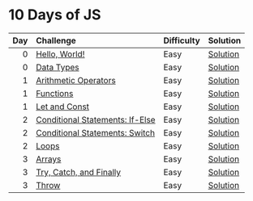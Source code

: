 # 10 Days of JS

| Day | Challenge                                                                                           | Difficulty | Solution                                                |
| --: | :-------------------------------------------------------------------------------------------------- | :--------- | :------------------------------------------------------ |
|   0 | [Hello, World!](https://www.hackerrank.com/challenges/js10-hello-world/problem)                     | Easy       | [Solution](./0-hello-world/index.js)                    |
|   0 | [Data Types](https://www.hackerrank.com/challenges/js10-data-types/problem)                         | Easy       | [Solution](./0-data-types/index.js)                     |
|   1 | [Arithmetic Operators](https://www.hackerrank.com/challenges/js10-arithmetic-operators/problem)     | Easy       | [Solution](./1-arithmetic-operators/index.js)           |
|   1 | [Functions](https://www.hackerrank.com/challenges/js10-function/problem)                            | Easy       | [Solution](./1-functions/index.js)                      |
|   1 | [Let and Const](https://www.hackerrank.com/challenges/js10-let-and-const/problem)                   | Easy       | [Solution](./1-let-and-const/index.js)                  |
|   2 | [Conditional Statements: If-Else](https://www.hackerrank.com/challenges/js10-if-else/problem)       | Easy       | [Solution](./2-conditional-statements-if-else/index.js) |
|   2 | [Conditional Statements: Switch](https://www.hackerrank.com/challenges/js10-switch/problem)         | Easy       | [Solution](./2-conditional-statements-switch/index.js)  |
|   2 | [Loops](https://www.hackerrank.com/challenges/js10-loops/problem)                                   | Easy       | [Solution](./2-loops/index.js)                          |
|   3 | [Arrays](https://www.hackerrank.com/challenges/js10-arrays/problem)                                 | Easy       | [Solution](./3-arrays/index.js)                         |
|   3 | [Try, Catch, and Finally](https://www.hackerrank.com/challenges/js10-try-catch-and-finally/problem) | Easy       | [Solution](./3-try-catch-and-finally/index.js)          |
|   3 | [Throw](https://www.hackerrank.com/challenges/js10-throw/problem)                                   | Easy       | [Solution](./3-throw/index.js)                          |

